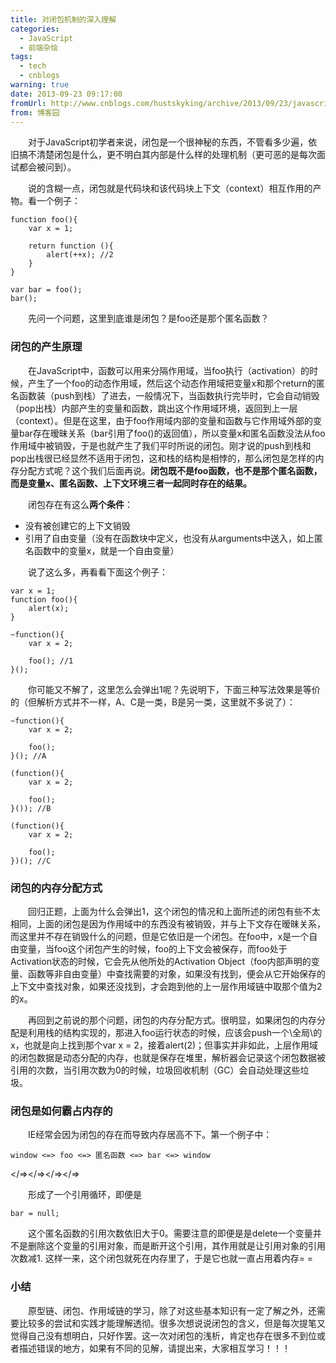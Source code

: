 ```yaml
---
title: 对闭包机制的深入理解
categories:
  - JavaScript
  - 前端杂烩
tags:
  - tech
  - cnblogs
warning: true
date: 2013-09-23 09:17:00
fromUrl: http://www.cnblogs.com/hustskyking/archive/2013/09/23/javascript-closure.html
from: 博客园
---
```



<p>　　对于JavaScript初学者来说，闭包是一个很神秘的东西，不管看多少遍，依旧搞不清楚闭包是什么，更不明白其内部是什么样的处理机制（更可恶的是每次面试都会被问到）。</p>
<p>　　说的含糊一点，闭包就是代码块和该代码块上下文（context）相互作用的产物。看一个例子：</p>

```
function foo(){
    var x = 1;

    return function (){
        alert(++x); //2
    }
}

var bar = foo();
bar();

```

<p>　　先问一个问题，这里到底谁是闭包？是foo还是那个匿名函数？</p>


<h3>闭包的产生原理</h3>
<p>　　在JavaScript中，函数可以用来分隔作用域，当foo执行（activation）的时候，产生了一个foo的动态作用域，然后这个动态作用域把变量x和那个return的匿名函数装（push到栈）了进去，一般情况下，当函数执行完毕时，它会自动销毁（pop出栈）内部产生的变量和函数，跳出这个作用域环境，返回到上一层（context）。但是在这里，由于foo作用域内部的变量和函数与它作用域外部的变量bar存在暧昧关系（bar引用了foo()的返回值），所以变量x和匿名函数没法从foo作用域中被销毁，于是也就产生了我们平时所说的闭包。刚才说的push到栈和pop出栈很已经显然不适用于闭包，这和栈的结构是相悖的，那么闭包是怎样的内存分配方式呢？这个我们后面再说。<strong>闭包既不是foo函数，也不是那个匿名函数，而是变量x、匿名函数、上下文环境三者一起同时存在的结果。</strong></p>
<p>　　闭包存在有这么<strong>两个条件</strong>：</p>
<ul>
<li>没有被创建它的上下文销毁</li>
<li>引用了自由变量（没有在函数块中定义，也没有从arguments中送入，如上匿名函数中的变量x，就是一个自由变量）</li>
</ul>
<p>　　说了这么多，再看看下面这个例子：</p>

```
var x = 1;
function foo(){
    alert(x);
}

~function(){
    var x = 2;

    foo(); //1
}();

```

<p>　　你可能又不解了，这里怎么会弹出1呢？<span>先说明下，下面三种写法效果是等价的（但解析方式并不一样，A、C是一类，B是另一类，这里就不多说了）：</span></p>

```
~function(){
    var x = 2;

    foo();
}(); //A

(function(){
    var x = 2;

    foo();
}()); //B

(function(){
    var x = 2;

    foo();
})(); //C

```



<h3>闭包的内存分配方式</h3>
<p>　　回归正题，上面为什么会弹出1，这个闭包的情况和上面所述的闭包有些不太相同，上面的闭包是因为作用域中的东西没有被销毁，并与上下文存在暧昧关系，而这里并不存在销毁什么的问题，但是它依旧是一个闭包。在foo中，x是一个自由变量，当foo这个闭包产生的时候，foo的上下文会被保存，而foo处于Activation状态的时候，它会先从他所处的Activation Object（foo内部声明的变量、函数等非自由变量）中查找需要的对象，如果没有找到，便会从它开始保存的上下文中查找对象，如果还没找到，才会跑到他的上一层作用域链中取那个值为2的x。</p>
<p>　　再回到之前说的那个问题，闭包的内存分配方式。很明显，如果闭包的内存分配是利用栈的结构实现的，那进入foo运行状态的时候，应该会push一个\全局\的x，也就是向上找到那个var x = 2，接着alert(2)；但事实并非如此，上层作用域的闭包数据是动态分配的内存，也就是保存在堆里，解析器会记录这个闭包数据被引用的次数，当引用次数为0的时候，垃圾回收机制（GC）会自动处理这些垃圾。</p>


<h3>闭包是如何霸占内存的</h3>
<p>　　IE经常会因为闭包的存在而导致内存居高不下。第一个例子中：</p>

```
window <=> foo <=> 匿名函数 <=> bar <=> window

```
</=></=></=></=>
<p>　　形成了一个引用循环，即便是</p>

```
bar = null;

```

<p>　　这个匿名函数的引用次数依旧大于0。需要注意的即便是是delete一个变量并不是删除这个变量的引用对象，而是断开这个引用，其作用就是让引用对象的引用次数减1. 这样一来，这个闭包就死在内存里了，于是它也就一直占用着内存= =</p>


<h3>小结</h3>
<p>　　原型链、闭包、作用域链的学习，除了对这些基本知识有一定了解之外，还需要比较多的尝试和实践才能理解透彻。很多次想说说闭包的含义，但是每次提笔又觉得自己没有想明白，只好作罢。这一次对闭包的浅析，肯定也存在很多不到位或者描述错误的地方，如果有不同的见解，请提出来，大家相互学习！！！</p>


<p><span>&nbsp;</span></p>